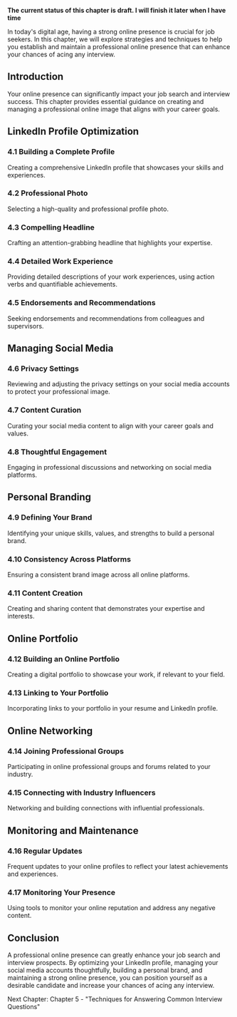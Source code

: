 **The current status of this chapter is draft. I will finish it later when I have time**

In today's digital age, having a strong online presence is crucial for job seekers. In this chapter, we will explore strategies and techniques to help you establish and maintain a professional online presence that can enhance your chances of acing any interview.

Introduction
------------

Your online presence can significantly impact your job search and interview success. This chapter provides essential guidance on creating and managing a professional online image that aligns with your career goals.

LinkedIn Profile Optimization
-----------------------------

### 4.1 Building a Complete Profile

Creating a comprehensive LinkedIn profile that showcases your skills and experiences.

### 4.2 Professional Photo

Selecting a high-quality and professional profile photo.

### 4.3 Compelling Headline

Crafting an attention-grabbing headline that highlights your expertise.

### 4.4 Detailed Work Experience

Providing detailed descriptions of your work experiences, using action verbs and quantifiable achievements.

### 4.5 Endorsements and Recommendations

Seeking endorsements and recommendations from colleagues and supervisors.

Managing Social Media
---------------------

### 4.6 Privacy Settings

Reviewing and adjusting the privacy settings on your social media accounts to protect your professional image.

### 4.7 Content Curation

Curating your social media content to align with your career goals and values.

### 4.8 Thoughtful Engagement

Engaging in professional discussions and networking on social media platforms.

Personal Branding
-----------------

### 4.9 Defining Your Brand

Identifying your unique skills, values, and strengths to build a personal brand.

### 4.10 Consistency Across Platforms

Ensuring a consistent brand image across all online platforms.

### 4.11 Content Creation

Creating and sharing content that demonstrates your expertise and interests.

Online Portfolio
----------------

### 4.12 Building an Online Portfolio

Creating a digital portfolio to showcase your work, if relevant to your field.

### 4.13 Linking to Your Portfolio

Incorporating links to your portfolio in your resume and LinkedIn profile.

Online Networking
-----------------

### 4.14 Joining Professional Groups

Participating in online professional groups and forums related to your industry.

### 4.15 Connecting with Industry Influencers

Networking and building connections with influential professionals.

Monitoring and Maintenance
--------------------------

### 4.16 Regular Updates

Frequent updates to your online profiles to reflect your latest achievements and experiences.

### 4.17 Monitoring Your Presence

Using tools to monitor your online reputation and address any negative content.

Conclusion
----------

A professional online presence can greatly enhance your job search and interview prospects. By optimizing your LinkedIn profile, managing your social media accounts thoughtfully, building a personal brand, and maintaining a strong online presence, you can position yourself as a desirable candidate and increase your chances of acing any interview.

Next Chapter: Chapter 5 - "Techniques for Answering Common Interview Questions"
